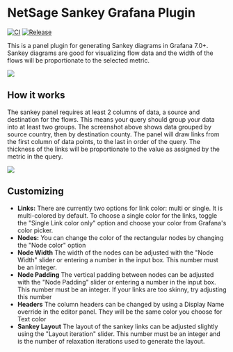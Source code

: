 # NetSage Sankey Grafana Plugin

[![CI](https://github.com/netsage-project/netsage-sankey-panel/actions/workflows/ci.yml/badge.svg)](https://github.com/netsage-project/netsage-sankey-panel/actions/workflows/ci.yml)
[![Release](https://github.com/netsage-project/netsage-sankey-panel/actions/workflows/release.yml/badge.svg)](https://github.com/netsage-project/netsage-sankey-panel/actions/workflows/release.yml)

This is a panel plugin for generating Sankey diagrams in Grafana 7.0+.  Sankey diagrams are good for visualizing flow data and the width of the flows will be proportionate to the selected metric.

![](https://github.com/netsage-project/netsage-sankey-panel/blob/master/src/img/sankey2.png?raw=true)

## How it works
The sankey panel requires at least 2 columns of data, a source and destination for the flows. This means your query should group your data into at least two groups.  The screenshot above shows data grouped by source country, then by destination county.
The panel will draw links from the first column of data points, to the last in order of the query.  The thickness of the links will be proportionate to the value as assigned by the metric in the query.

![](https://github.com/netsage-project/netsage-sankey-panel/blob/master/src/img/sankey3.png?raw=true)

## Customizing
- **Links:** There are currently two options for link color: multi or single.  It is multi-colored by default.  To choose a single color for the links, toggle the "Single Link color only" option and choose your color from Grafana's color picker.
- **Nodes:** You can change the color of the rectangular nodes by changing the "Node color" option
- **Node Width** The width of the nodes can be adjusted with the "Node Width" slider or entering a number in the input box.  This number must be an integer.
- **Node Padding** The vertical padding between nodes can be adjusted with the "Node Padding" slider or entering a number in the input box.  This number must be an integer.  If your links are too skinny, try adjusting this number
- **Headers** The column headers can be changed by using a Display Name override in the editor panel.  They will be the same color you choose for Text color
- **Sankey Layout** The layout of the sankey links can be adjusted slightly using the "Layout iteration" slider. This number must be an integer and is the number of relaxation iterations used to generate the layout.

